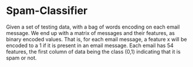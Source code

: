 # Spam-Classifier
Given a set of testing data, with a bag of words encoding on each email message. We end up with a matrix of messages and their features, as binary encoded values. That is, for each email message, a feature x will be encoded to a 1 if it is present in an email message. Each email has 54 features, the first column of data being the class (0,1) indicating that it is spam or not.
